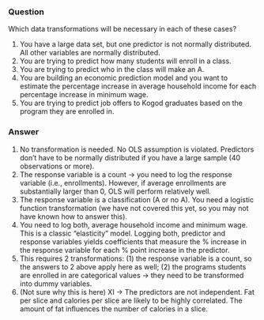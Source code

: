 ### Question
Which data transformations will be necessary in each of these cases?
  1. You have a large data set, but one predictor is not normally distributed. All other variables are normally distributed.
  2. You are trying to predict how many students will enroll in a class.
  3. You are trying to predict who in the class will make an A.
  4. You are building an economic prediction model and you want to estimate the percentage increase in average household income for each percentage increase in minimum wage.
  5. You are trying to predict job offers to Kogod graduates based on the program they are enrolled in.

### Answer
  1. No transformation is needed. No OLS assumption is violated. Predictors don’t have to be normally distributed if you have a large sample (40 observations or more).
  2. The response variable is a count → you need to log the response variable (i.e., enrollments). However, if average enrollments are substantially larger than 0, OLS will perform relatively well.
  3. The response variable is a classification (A or no A). You need a logistic function transformation (we have not covered this yet, so you may not have known how to answer this).
  4. You need to log both, average household income and minimum wage. This is a classic “elasticity” model. Logging both, predictor and response variables yields coefficients that measure the % increase in the response variable for each % point increase in the predictor.
  5. This requires 2 transformations: (1) the response variable is a count, so the answers to 2 above apply here as well; (2) the programs students are enrolled in are categorical values → they need to be transformed into dummy variables.
  6. (Not sure why this is here) XI → The predictors are not independent. Fat per slice and calories per slice are likely to be highly correlated. The amount of fat influences the number of calories in a slice.